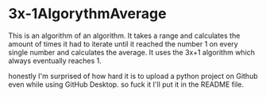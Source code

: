 # 3x-1AlgorythmAverage
This is an algorithm of an algorithm. It takes a range and calculates the amount of times it had to iterate until it reached the number 1 on every single number and calculates the average. It uses the 3x+1 algorithm which always eventually reaches 1.

honestly I'm surprised of how hard it is to upload a python project on Github even while using GitHub Desktop. so fuck it I'll put it in the README file.
